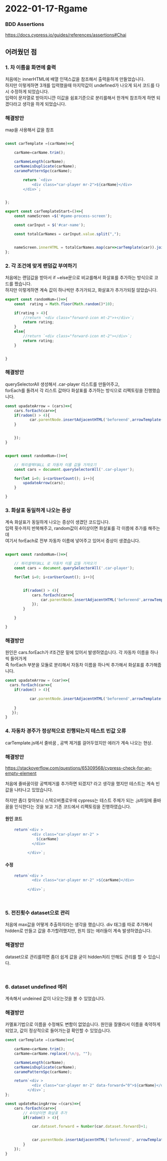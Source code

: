 # 2022-01-17-Rgame

### BDD Assertions
https://docs.cypress.io/guides/references/assertions#Chai

## 어려웠던 점


### 1. 차 이름을 화면에 출력
처음에는 innerHTML에 배열 인덱스값을 참조해서 출력을하게 만들었습니다.<br>
하지만 이렇게하면 3개를 입력했을때 마지막값이 undefined가 나오게 되서 코드를 다시 수정하게 되었습니다.<br>
입력이 문자열로 받아지니깐 이값을 쉼표기준으로 분리를해서 한개씩 참조하게 하면 되겠다라고 생각을 하게 되었습니다.

### 해결방안
map을 사용해서 값을 참조

```javascript

const carTemplate =(carName)=>{

    carName=carName.trim();

    carNameLength(carName);
    carNameisDuplicate(carName);
    caramePatternSpc(carName);

        return `<div>
            <div class="car-player mr-2">${carName}</div>
        </div>`;


};

export const carTemplateStart=()=>{
    const nameScreen =$('#game-process-screen');

    const carInput = $('#car-name');

    const totalCarNames = carInput.value.split(",");


    nameScreen.innerHTML = totalCarNames.map(car=>carTemplate(car)).join("");
};

```

### 2. 각 조건에 맞게 랜덤값 부여하기
처음에는  랜덤값을 받아서 if ~else문으로 비교를해서 화살표를 추가하는 방식으로 코드를 짰습니다.<br>
하지만 이렇게하면 계속 값이 하나씩만 추가가되고, 화살표가 추가가되질 않았습니다.
```javascript
export const randomNum=()=>{
    const  rating = Math.floor(Math.random()*10);

    if(rating > 4){
        //return `<div class="forward-icon mt-2">⬇️️</div>`;
        return rating;
    }
    else{
        //return `<div class="forward-icon mt-2"></div>`;
        return rating;
    }


}
```

### 해결방안
querySelectorAll 생성해서 .car-player 리스트를 만들어주고, <br>
forEach를 돌려서 각 리스트 값마다 화살표를 추가하는 방식으로 리펙토링을 진행했습니다.

```javascript
const upadateArrow = (cars)=>{
    cars.forEach(car=>{
    if(radom() > 4){
           car.parentNode.insertAdjacentHTML('beforeend',arrowTemplate());
    }


    });
}


export const randomNum=()=>{

    // 쿼리셀렉터ALL 로 자동차 이름 값들 가져오기
    const cars = document.querySelectorAll('.car-player');

    for(let i=0; i<carUserCount(); i++){
        upadateArrow(cars);
    }

}

```





### 3. 화살표 동일하게 나오는 증상
계속 화살표가 동일하게 나오는 증상이 생겼던 코드입니다.<br>
입력 횟수까지 반복해주고, random값이 4이상이면 화살표를 각 이름에 추가를 해주는데<br>
여기서 forEach로 전부 자동차 이름에 넣어주고 있어서 증상이 생겼습니다.


```javascript

export const randomNum=()=>{

    // 쿼리셀렉터ALL 로 자동차 이름 값들 가져오기
    const cars = document.querySelectorAll('.car-player');

    for(let i=0; i<carUserCount(); i++){


        if(radom() > 4){
            cars.forEach(car=>{
                car.parentNode.insertAdjacentHTML('beforeend',arrowTemplate());
            });
        }

    }

}

```

### 해결방안
원인은 cars.forEach가 if조건문 밑에 있어서 발생하였습니다.
각 자동차 이름을 하나씩 들어가게 <br>
즉 forEach 부분을 모듈로 분리해서 자동차 이름을 하나씩 추가해서 화살표를 추가해줍니다.

```javascript
const upadateArrow = (car)=>{
  cars.forEach(car=>{
    if(radom() > 4){

           car.parentNode.insertAdjacentHTML('beforeend',arrowTemplate());
     
    }
   });
}
```


### 4. 자동차 경주가 정상적으로 진행되는지 테스트 빈값 오류
carTemplate.js에서 줄바꿈 , 공백 제거를 걸어두었지만 에러가 계속 나오는 현상.

### 해결방안
https://stackoverflow.com/questions/65309568/cypress-check-for-an-empty-element

처음에 줄바꿈이랑 공백제거를 추가하면 되겠지? 라고 생각을 했지만 테스트는 계속 빈값을 나타나고 있었습니다.

하지만 좀더 찾아보니 스텍오버플로우에  cypress는 테스트 주체가 되는 .js파일에 줄바꿈을 인식한다는 것을 보고 
기존 코드에서 리펙토링을 진행하였습니다.

#### 원인 코드
```javascript
    return`<div >
            <div class="car-player mr-2" >
              ${carName}
            </div>
        
          </div>`;
```

#### 수정
```javascript
    return`<div >
            <div class="car-player mr-2" >${carName}</div>
        
          </div>`;
```

<br>

### 5. 전진횟수 dataset으로 관리
처음에 max값을 어떻게 추출하지라는 생각을 했습니다.
div 태그를 따로 추가해서 hidden로 만들고 값을 추가할려했지만, 원치 않는 에러들이 계속 발생하였습니다.

### 해결방안
dataset으로 관리를하면 좀더 쉽게 값을 굳이 hidden처리 안해도 관리를 할 수 있습니다.

<br>

### 6. dataset undefined 에러
계속해서 undeined 값이 나오는것을 볼 수 있었습니다.


### 해결방안
카멜표기법으로 이름을 수정해도 변함이 없었습니다.
원인을 잘몰라서 이름을 축약하게 되었고, 값이 정상적으로 들어가는걸 확인할 수 있었습니다.

```javascript
const carTemplate =(carName)=>{

    carName=carName.trim();
    carName=carName.replace(/\n/g, "");

    carNameLength(carName);
    carNameisDuplicate(carName);
    caramePatternSpc(carName);

    return`<div >
            <div class="car-player mr-2" data-forward="0">${carName}</div>
          </div>`;
};

const updateRacingArrow =(cars)=>{
    cars.forEach(car=>{
        // 4이상이면 화살표 추가
        if(radom() > 4){

            car.dataset.forward = Number(car.dataset.forward)+1;


            car.parentNode.insertAdjacentHTML('beforeend', arrowTemplate());
        }
    });
}

```

    
